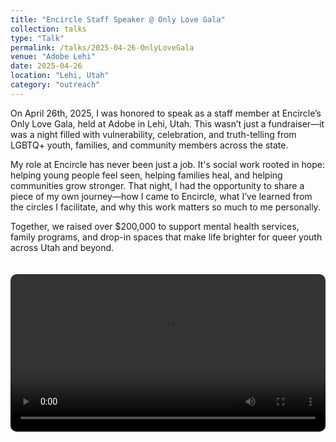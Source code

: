 ```yaml
---
title: "Encircle Staff Speaker @ Only Love Gala"
collection: talks
type: "Talk"
permalink: /talks/2025-04-26-OnlyLoveGala
venue: "Adobe Lehi"
date: 2025-04-26
location: "Lehi, Utah"
category: "outreach"
---
```


On April 26th, 2025, I was honored to speak as a staff member at Encircle’s Only Love Gala, held
at Adobe in Lehi, Utah. This wasn’t just a fundraiser—it was a night filled with vulnerability,
celebration, and truth-telling from LGBTQ+ youth, families, and community members across the state.

My role at Encircle has never been just a job. It's social work rooted in hope: helping young
people feel seen, helping families heal, and helping communities grow stronger. That night, I
had the opportunity to share a piece of my own journey—how I came to Encircle, what I’ve learned
from the circles I facilitate, and why this work matters so much to me personally.

Together, we raised over $200,000 to support mental health services, family programs,
and drop-in spaces that make life brighter for queer youth across Utah and beyond.

<video controls width="100%" style="border-radius: 10px; margin-top: 20px;">
  <source src="/files/eliza_speech.mov" type="video/quicktime">
  Your browser does not support the video tag.
</video>


